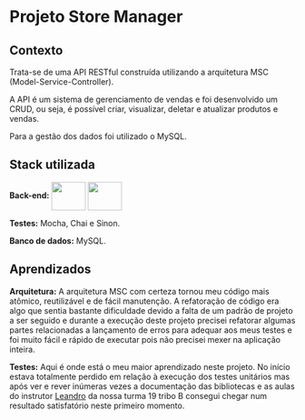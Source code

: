 
# Projeto Store Manager


## Contexto

Trata-se de uma API RESTful construída utilizando a arquitetura MSC (Model-Service-Controller).

A API é um sistema de gerenciamento de vendas e foi desenvolvido um CRUD, ou seja, é possível criar, visualizar, deletar e atualizar produtos e vendas.

Para a gestão dos dados foi utilizado o MySQL.


## Stack utilizada

**Back-end:**
<img align="center" height="50" width="60" src="https://cdn.jsdelivr.net/gh/devicons/devicon/icons/nodejs/nodejs-original-wordmark.svg" />
<img align="center" height="50" width="60" background-color="white" src="https://cdn.jsdelivr.net/gh/devicons/devicon/icons/express/express-original-wordmark.svg" />

**Testes:**
Mocha, Chai e Sinon.

**Banco de dados:**
MySQL.


## Aprendizados

**Arquitetura:**
A arquitetura MSC com certeza tornou meu código mais atômico, reutilizável e de fácil manutenção.
A refatoração de código era algo que sentia bastante dificuldade devido a falta de um padrão de projeto a ser seguido e durante a execução deste projeto precisei refatorar algumas partes relacionadas a lançamento de erros para adequar aos meus testes e foi muito fácil e rápido de executar pois não precisei mexer na aplicação inteira.

**Testes:**
Aqui é onde está o meu maior aprendizado neste projeto. No início estava totalmente perdido em relação à execução dos testes unitários mas após ver e rever inúmeras vezes a documentação das bibliotecas e as aulas do instrutor [Leandro](https://www.linkedin.com/in/leandroluk/) da nossa turma 19 tribo B consegui chegar num resultado satisfatório neste primeiro momento.

